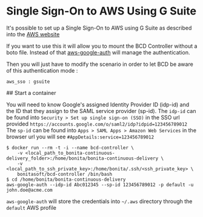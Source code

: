 # Single Sign-On to AWS Using G Suite

It's possible to set up a Single Sign-On to AWS using G Suite as described into the [AWS website](https://aws.amazon.com/es/blogs/security/how-to-set-up-federated-single-sign-on-to-aws-using-google-apps/)

If you want to use this it will allow you to mount the BCD Controller without a boto file.
Instead of that [aws-google-auth](https://github.com/cevoaustralia/aws-google-auth) will manage the authentication.

Then you will just have to modify the scenario in order to let BCD be aware of this authentication mode :

```
aws_sso : gsuite
```

## Start a container

You will need to know Google's assigned Identity Provider ID (idp-id) and the ID that they assign to the SAML service provider (sp-id).
The `idp-id` can be found into `Security > Set up single sign-on (SSO)` in the SSO url provided `https://accounts.google.com/o/saml2/idp?idpid=123456789012`
The `sp-id` can be found into `Apps > SAML Apps > Amazon Web Services` in the browser url you will see `#AppDetails:service=123456789012`

```
$ docker run --rm -t -i --name bcd-controller \
    -v <local_path_to_bonita-continuous-delivery_folder>:/home/bonita/bonita-continuous-delivery \
    -v <local_path_to_ssh_private_key>:/home/bonita/.ssh/<ssh_private_key> \
    bonitasoft/bcd-controller /bin/bash
$ cd /home/bonita/bonita-continuous-delivery
aws-google-auth --idp-id Abc012345 --sp-id 123456789012 -p default -u john.doe@acme.com
```
`aws-google-auth` will store the credentials into `~/.aws` directory through the `default` AWS profile
